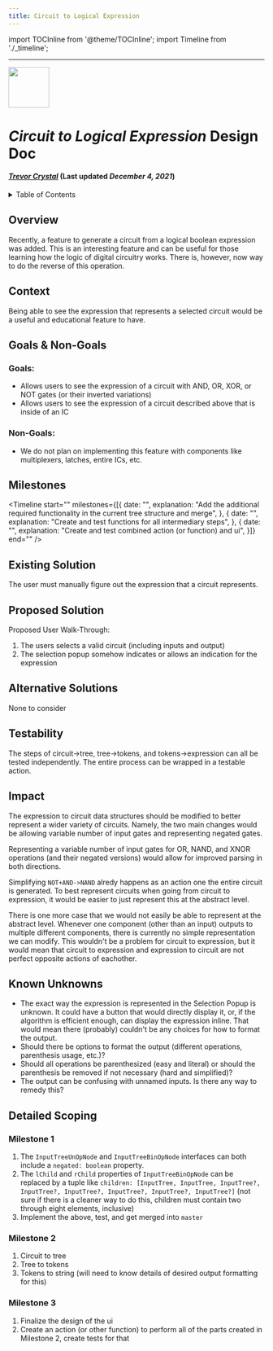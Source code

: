 ```yaml
---
title: Circuit to Logical Expression
---
```



import TOCInline from '@theme/TOCInline';
import Timeline from './_timeline';


---


<div style={{height: "80px", width: "100%"}}>
<img src="/img/icon.svg" width="80px" style={{float: "right"}} />
</div>


# *Circuit to Logical Expression* Design Doc
#### *[Trevor Crystal](https://github.com/TGCrystal)* (Last updated *December 4, 2021*)


<details>
    <summary>
        Table of Contents
    </summary>
    <TOCInline toc={toc} />
</details>


## Overview

Recently, a feature to generate a circuit from a logical boolean expression was added. This is an interesting feature and can be useful for those learning how the logic of digital circuitry works. There is, however, now way to do the reverse of this operation.


## Context

Being able to see the expression that represents a selected circuit would be a useful and educational feature to have.


## Goals & Non-Goals

### Goals:
- Allows users to see the expression of a circuit with AND, OR, XOR, or NOT gates (or their inverted variations)
- Allows users to see the expression of a circuit described above that is inside of an IC

### Non-Goals:
- We do not plan on implementing this feature with components like multiplexers, latches, entire ICs, etc.


## Milestones

<Timeline 
    start="" 
    milestones={[{
        date: "",
        explanation: "Add the additional required functionality in the current tree structure and merge",
    }, {
        date: "",
        explanation: "Create and test functions for all intermediary steps",
    }, {
        date: "",
        explanation: "Create and test combined action (or function) and ui",
    }]} 
    end="" />



## Existing Solution

The user must manually figure out the expression that a circuit represents.


## Proposed Solution

Proposed User Walk-Through:

1. The users selects a valid circuit (including inputs and output)
2. The selection popup somehow indicates or allows an indication for the expression


## Alternative Solutions

None to consider


## Testability

The steps of circuit->tree, tree->tokens, and tokens->expression can all be tested independently. The entire process can be wrapped in a testable action.


## Impact

The expression to circuit data structures should be modified to better represent a wider variety of circuits. Namely, the two main changes would be allowing variable number of input gates and representing negated gates.

Representing a variable number of input gates for OR, NAND, and XNOR operations (and their negated versions) would allow for improved parsing in both directions. 

Simplifying `NOT+AND->NAND` alredy happens as an action one the entire circuit is generated. To best represent circuits when going from circuit to expression, it would be easier to just represent this at the abstract level.

There is one more case that we would not easily be able to represent at the abstract level. Whenever one component (other than an input) outputs to multiple different components, there is currently no simple representation we can modify. This wouldn't be a problem for circuit to expression, but it would mean that circuit to expression and expression to circuit are not perfect opposite actions of eachother.


## Known Unknowns

- The exact way the expression is represented in the Selection Popup is unknown. It could have a button that would directly display it, or, if the algorithm is efficient enough, can display the expression inline. That would mean there (probably) couldn't be any choices for how to format the output.
- Should there be options to format the output (different operations, parenthesis usage, etc.)?
- Should all operations be parenthesized (easy and literal) or should the parenthesis be removed if not necessary (hard and simplified)?
- The output can be confusing with unnamed inputs. Is there any way to remedy this?


## Detailed Scoping


### Milestone 1

1. The `InputTreeUnOpNode` and `InputTreeBinOpNode` interfaces can both include a `negated: boolean` property.
2. The `lChild` and `rChild` properties of `InputTreeBinOpNode` can be replaced by a tuple like `children: [InputTree, InputTree, InputTree?, InputTree?, InputTree?, InputTree?, InputTree?, InputTree?]` (not sure if there is a cleaner way to do this, children must contain two through eight elements, inclusive)
3. Implement the above, test, and get merged into `master`


### Milestone 2

1. Circuit to tree
2. Tree to tokens
3. Tokens to string (will need to know details of desired output formatting for this)


### Milestone 3

1. Finalize the design of the ui
2. Create an action (or other function) to perform all of the parts created in Milestone 2, create tests for that

